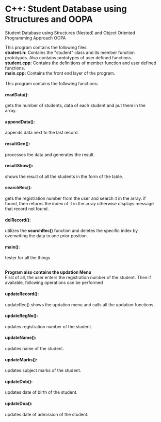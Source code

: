 # C++: Student Database using Structures and OOPA
Student Database using Structures (Nested) and Object Oriented Programming Approach OOPA

This program contains the following files:<br>
**student.h:** Contains the "student" class and its member function prototypes. Also contains prototypes of user defined functions. <br>
**student.cpp:** Contains the definitions of member function and user defined functions. <br>
**main.cpp:** Contains the front end layer of the program. <br>
<br>
This program contains the following functions:<br>
#### readData():
gets the number of students, data of each student and put them in the array.<br/>
#### appendData():
appends data next to the last record.<br/>
#### resultGen():
processes the data and generates the result.<br/>
#### resultShow():
shows the result of all the students in the form of the table.<br/>
#### searchRec():
gets the registration number from the user and search it in the array. if found, then returns the index of it in the array otherwise displays message that record not found.<br/>
#### delRecord():
utilizes the **searchRec()** function and deletes the specific index by overwriting the data to one prior position.<br/>
#### main():
tester for all the things
<br>
<br>

**Program also contains the updation Menu** <br>
First of all, the user enters the registration number of the student. Then if available, following operations can be performed<br>
#### updateRecord():
updateRec() shows the updation menu and calls all the updation functions.<br/>
#### updateRegNo():
updates registration number of the student.<br/>
#### updateName():
updates name of the student.<br/>
#### updateMarks():
updates subject marks of the student.<br/>
#### updateDob():
updates date of birth of the student.<br/>
#### updateDoa():
updates date of admission of the student.<br/>
